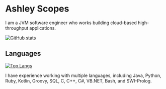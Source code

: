 # Ashley Scopes

I am a JVM software engineer who works building cloud-based high-throughput applications.

[![GitHub stats](https://github-readme-stats.vercel.app/api?username=ascopes&show_icons=true&theme=omni)](https://github.com/anuraghazra/github-readme-stats)

## Languages

[![Top Langs](https://github-readme-stats.vercel.app/api/top-langs/?username=ascopes&show_icons=true&theme=omni&layout=compact)](https://github.com/anuraghazra/github-readme-stats)

I have experience working with multiple languages, including Java, Python, Ruby, Kotlin, Groovy, SQL, C, C++, C#, VB.NET, Bash, and SWI-Prolog.
